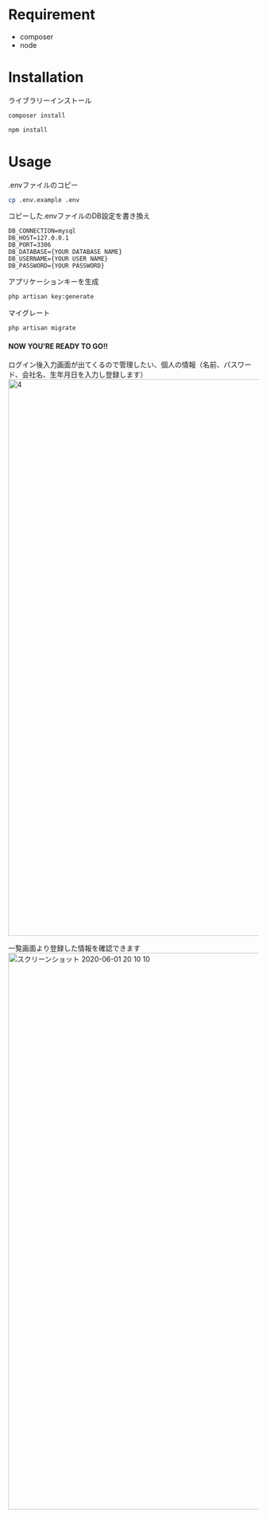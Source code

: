 # Requirement
* composer
* node

# Installation

ライブラリーインストール
```bash
composer install

npm install
```

# Usage
.envファイルのコピー
```bash
cp .env.example .env
```

コピーした.envファイルのDB設定を書き換え
```
DB_CONNECTION=mysql
DB_HOST=127.0.0.1
DB_PORT=3306
DB_DATABASE={YOUR DATABASE NAME}
DB_USERNAME={YOUR USER NAME}
DB_PASSWORD={YOUR PASSWORD}
```

アプリケーションキーを生成
```bash
php artisan key:generate
```

マイグレート
```bash
php artisan migrate
```

#### NOW YOU'RE READY TO GO!!

ログイン後入力画面が出てくるので管理したい、個人の情報（名前、パスワード、会社名、生年月日を入力し登録します）
<img width="1119" alt="4" src="https://user-images.githubusercontent.com/54580808/83403059-e3828500-a442-11ea-896a-989766478856.png">
</p>

一覧画面より登録した情報を確認できます
<img width="1119" alt="スクリーンショット 2020-06-01 20 10 10" src="https://user-images.githubusercontent.com/54580808/83403608-fd709780-a443-11ea-8ef9-1f4353b0dd84.png">


